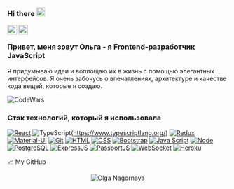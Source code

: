 ### Hi there <img src="https://media.giphy.com/media/hvRJCLFzcasrR4ia7z/giphy.gif" width="20px">

<a href="https://t.me/nagornaya_olya">

  <img align="left" alt="Olga Nagornaya | Telegram" width="22px" src="https://upload.wikimedia.org/wikipedia/commons/thumb/5/5c/Telegram_Messenger.png/768px-Telegram_Messenger.png"/>

</a>


<a href="https://www.linkedin.com/in/danila-nagornyi-250182200/">
  <img align="left" alt="Olga Nagornaya| LinkedIN" width="22px" src="https://upload.wikimedia.org/wikipedia/commons/e/e9/Linkedin_icon.svg"/>
</a>

<br />

### Привет, меня зовут Ольга - я Frontend-разработчик JavaScript

Я придумываю идеи и воплощаю их в жизнь с помощью элегантных интерфейсов. Я очень забочусь о впечатлениях, архитектуре и качестве кода вещей, которые я создаю.

![CodeWars](https://www.codewars.com/users/olyaNagornaya/badges/small)

### Стэк технологий, который я использовала
[![React](https://shields.io/badge/-React-282c34?logo=react&style=for-the-badge)](https://reactjs.org/)
![TypeScript](https://img.shields.io/badge/typescript-%23007ACC.svg?style=for-the-badge&logo=typescript&logoColor=white)(https://www.typescriptlang.org/)
[![Redux](https://shields.io/badge/-Redux-710B77?logo=redux&style=for-the-badge)](https://redux.js.org/)
[![Material-UI](https://img.shields.io/badge/-materialui-1572B6?logo=Material-UI&style=for-the-badge)](https://material-ui.com/ru/)
[![Git](https://shields.io/badge/-Git-f0efe7?logo=git&style=for-the-badge)](https://git-scm.com/)
[![HTML](https://shields.io/badge/-HTML5-E34F26?logo=html5&style=for-the-badge&logoColor=fff)](https://html5book.ru/html-html5/)
[![CSS](https://shields.io/badge/-CSS3-1572B6?logo=css3&style=for-the-badge&logoColor=fff)](https://html5book.ru/osnovy-css/)
[![Bootstrap](https://img.shields.io/badge/-Bootstrap-f9fbfa?logo=bootstrap&style=for-the-badge)](https://getbootstrap.com/)
[![Java Script](https://shields.io/badge/-Java_Script-F7DF1E?logo=javascript&style=for-the-badge&logoColor=222)](https://learn.javascript.ru/)
[![Node](https://shields.io/badge/-Node-333?logo=node.js&style=for-the-badge)](https://nodejs.org/en/)
[![PostgreSQL](https://shields.io/badge/-PostgreSQL-f9fbfa?logo=PostgreSQL&style=for-the-badge)](https://www.postgresql.com/)
[![ExpressJS](https://img.shields.io/badge/-Express.js-333?logo=express&style=for-the-badge)](https://expressjs.com/ru/)
[![PassportJS](https://img.shields.io/badge/-Passport.js-000000?logo=passportjs&style=for-the-badge)](http://www.passportjs.org/)
[![WebSocket](https://img.shields.io/badge/-WebSocket-f9fbfa?logo=websocket&style=for-the-badge)](https://developer.mozilla.org/ru/docs/Web/API/WebSocket)
[![Heroku](https://img.shields.io/badge/-Heroku-431490?logo=heroku&style=for-the-badge)](https://www.heroku.com/)

📈 My GitHub

<p align="center"> <img src="https://github-readme-stats.vercel.app/api?username=olyaNagornaya&show_icons=true&theme=gotham" alt="Olga Nagornaya" />
